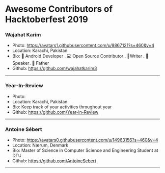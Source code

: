 # Awesome Contributors of Hacktoberfest 2019

### Wajahat Karim
- Photo: https://avatars1.githubusercontent.com/u/8867121?s=460&v=4
- Location: Karachi, Pakistan
- Bio: 📱 Android Developer . 💻 Open Source Contributor . 📝Writer . 🎤 Speaker . 👶 Father 
- Github: https://github.com/wajahatkarim3

-----------

### Year-In-Review
- Photo: 
- Location: Karachi, Pakistan
- Bio: Keep track of your activities throughout year
- Github: https://github.com/Year-In-Review

***

### Antoine Sébert
- Photo: https://avatars0.githubusercontent.com/u/14963156?s=460&v=4
- Location: Nærum, Denmark
- Bio: Master of Science in Computer Science and Engineering Student at DTU
- Github: https://github.com/AntoineSebert

***
